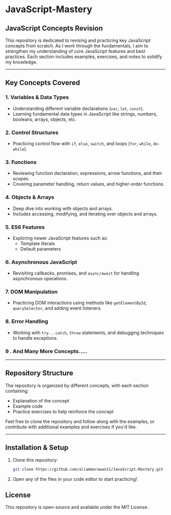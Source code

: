 # JavaScript-Mastery

## JavaScript Concepts Revision

This repository is dedicated to revising and practicing key JavaScript concepts from scratch. As I work through the fundamentals, I aim to strengthen my understanding of core JavaScript features and best practices. Each section includes examples, exercises, and notes to solidify my knowledge.

---

## Key Concepts Covered

### 1. Variables & Data Types
- Understanding different variable declarations (`var`, `let`, `const`).
- Learning fundamental data types in JavaScript like strings, numbers, booleans, arrays, objects, etc.

### 2. Control Structures
- Practicing control flow with `if`, `else`, `switch`, and loops (`for`, `while`, `do-while`).

### 3. Functions
- Reviewing function declaration, expressions, arrow functions, and their scopes.
- Covering parameter handling, return values, and higher-order functions.

### 4. Objects & Arrays
- Deep dive into working with objects and arrays.
- Includes accessing, modifying, and iterating over objects and arrays.

### 5. ES6 Features
- Exploring newer JavaScript features such as:
  - Template literals
  - Default parameters

### 6. Asynchronous JavaScript
- Revisiting callbacks, promises, and `async/await` for handling asynchronous operations.

### 7. DOM Manipulation
- Practicing DOM interactions using methods like `getElementById`, `querySelector`, and adding event listeners.

### 8. Error Handling
- Working with `try...catch`, `throw` statements, and debugging techniques to handle exceptions.

### 9 . And Many More Concepts.....
---

## Repository Structure

The repository is organized by different concepts, with each section containing:

- Explanation of the concept
- Example code
- Practice exercises to help reinforce the concept

Feel free to clone the repository and follow along with the examples, or contribute with additional examples and exercises if you'd like.

---

## Installation & Setup

1. Clone this repository:

    ```bash
    git clone https://github.com/aliammarawan11/JavaScript-Mastery.git
    ```

2. Open any of the files in your code editor to start practicing!


## License

This repository is open-source and available under the MIT License.

